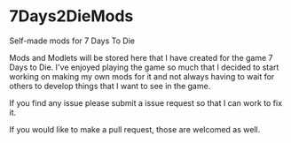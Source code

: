 # 7Days2DieMods
Self-made mods for 7 Days To Die

Mods and Modlets will be stored here that I have created for the game 7 Days to Die. I've enjoyed playing the game so much that I decided to start working on making my own mods for it and not always having to wait for others to develop things that I want to see in the game. 

If you find any issue please submit a issue request so that I can work to fix it. 

If you would like to make a pull request, those are welcomed as well.
